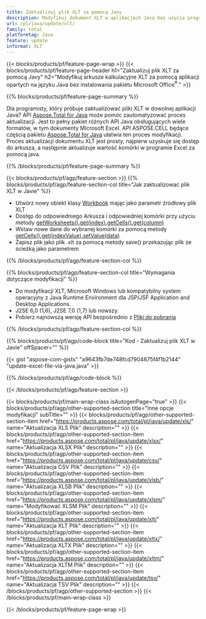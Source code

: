 ```yaml
---
title: Zaktualizuj plik XLT za pomocą Javy
description: Modyfikuj dokument XLT w aplikacjach Java bez użycia programu Microsoft Excel. Zoptymalizuj kod dla najszybszego sposobu pisania i edycji pliku Excel w java.
url: /pl/java/update/xlt/
family: total
platformtag: Java
feature: update
informat: XLT
---
```

{{< blocks/products/pf/feature-page-wrap >}}
{{< blocks/products/pf/feature-page-header h1="Zaktualizuj plik XLT za pomocą Javy" h2="Modyfikuj arkusze kalkulacyjne XLT za pomocą aplikacji opartych na języku Java bez instalowania pakietu Microsoft Office<sup>&reg;</sup>." >}}

{{% blocks/products/pf/feature-page-summary %}}

Dla programisty, który próbuje zaktualizować pliki XLT w dowolnej aplikacji Java? API [Aspose.Total for Java](https://products.aspose.com/total/java/) może pomóc zautomatyzować proces aktualizacji. Jest to pełny pakiet różnych API Java obsługujących wiele formatów, w tym dokumenty Microsoft Excel. API ASPOSE.CELL będące częścią pakietu [Aspose.Total for Java](https://products.aspose.com/total/java/) ułatwia ten proces modyfikacji. Proces aktualizacji dokumentu XLT jest prosty, najpierw uzyskuje się dostęp do arkusza, a następnie aktualizuje wartość komórki w programie Excel za pomocą java.

{{% /blocks/products/pf/feature-page-summary %}}

{{< blocks/products/pf/agp/feature-section >}}
{{% blocks/products/pf/agp/feature-section-col title="Jak zaktualizować plik XLT w Javie" %}}

- Utwórz nowy obiekt klasy [Workbook](https://reference.aspose.com/cells/java/com.aspose.cells/Workbook) mając jako parametr źródłowy plik XLT
- Dostęp do odpowiedniego Arkusza i odpowiedniej komórki przy użyciu metody [getWorksheets().get(index).getCells().get(column)](https://reference.aspose.com/cells/java/com.aspose.cells/cells#Item%20(int))
- Wstaw nowe dane do wybranej komórki za pomocą metody [getCells().get(indexValue).setValue(data)](https://reference.aspose.com/cells/java/com.aspose.cells/cell#Value)
- Zapisz plik jako plik .xlt za pomocą metody save() przekazując plik ze ścieżką jako parametrem

{{% /blocks/products/pf/agp/feature-section-col %}}

{{% blocks/products/pf/agp/feature-section-col title="Wymagania dotyczące modyfikacji" %}}

- Do modyfikacji XLT, Microsoft Windows lub kompatybilny system operacyjny z Java Runtime Environment dla JSP/JSF Application and Desktop Applications.
- J2SE 6,0 (1,6), J2SE 7,0 (1,7) lub nowszy.
- Pobierz najnowszą wersję API bezpośrednio z [Pliki do pobrania](https://docs.aspose.com/cells/java/installation/)

{{% /blocks/products/pf/agp/feature-section-col %}}

{{% blocks/products/pf/agp/code-block title="Kod - Zaktualizuj plik XLT w Javie" offSpacer="" %}}

{{< gist "aspose-com-gists" "a9643fb7de748fcd7904675f4f1b2144" "update-excel-file-via-java.java" >}}

{{% /blocks/products/pf/agp/code-block %}}

{{< /blocks/products/pf/agp/feature-section >}}

{{< blocks/products/pf/main-wrap-class isAutogenPage="true" >}}
{{< blocks/products/pf/agp/other-supported-section title="Inne opcje modyfikacji" subTitle="" >}}
{{< blocks/products/pf/agp/other-supported-section-item href="https://products.aspose.com/total/pl/java/update/xls/" name="Aktualizacja XLS Plik" description="" >}}
{{< blocks/products/pf/agp/other-supported-section-item href="https://products.aspose.com/total/pl/java/update/xlsx/" name="Aktualizacja XLSX Plik" description="" >}}
{{< blocks/products/pf/agp/other-supported-section-item href="https://products.aspose.com/total/pl/java/update/csv/" name="Aktualizacja CSV Plik" description="" >}}
{{< blocks/products/pf/agp/other-supported-section-item href="https://products.aspose.com/total/pl/java/update/xlsb/" name="Aktualizacja XLSB Plik" description="" >}}
{{< blocks/products/pf/agp/other-supported-section-item href="https://products.aspose.com/total/pl/java/update/xlsm/" name="Modyfikować XLSM Plik" description="" >}}
{{< blocks/products/pf/agp/other-supported-section-item href="https://products.aspose.com/total/pl/java/update/xlt/" name="Aktualizacja XLT Plik" description="" >}}
{{< blocks/products/pf/agp/other-supported-section-item href="https://products.aspose.com/total/pl/java/update/xltx/" name="Aktualizacja XLTX Plik" description="" >}}
{{< blocks/products/pf/agp/other-supported-section-item href="https://products.aspose.com/total/pl/java/update/xltm/" name="Aktualizacja XLTM Plik" description="" >}}
{{< blocks/products/pf/agp/other-supported-section-item href="https://products.aspose.com/total/pl/java/update/tsv/" name="Aktualizacja TSV Plik" description="" >}}
{{< /blocks/products/pf/agp/other-supported-section >}}
{{< /blocks/products/pf/main-wrap-class >}}

{{< /blocks/products/pf/feature-page-wrap >}}